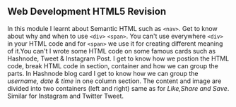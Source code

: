 ## Web Development HTML5 Revision

In this module I learnt about Semantic HTML such as `<nav>`. Get to know about why and when to use `<div>` `<span>`. You can't use everywhere `<div>` in your HTML code and for `<span>` we use it for creating different meaning of it.You can't  I wrote some HTML code on some famous cards such as Hashnode, Tweet & Instagram Post. I get to know how we postion the HTML code, break HTML code in section, container and how we can group the parts. In Hashnode blog card I get to know how we can group the _username, date & time_ in one column section. The content and image are divided into two containers (left and right) same as for _Like,Share and Save_. Similar for Instagram and Twitter Tweet.
